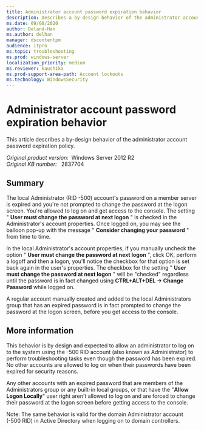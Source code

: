 ```yaml
---
title: Administrator account password expiration behavior
description: Describes a by-design behavior of the administrator account password expiration policy.
ms.date: 09/08/2020
author: Deland-Han
ms.author: delhan
manager: dscontentpm
audience: itpro
ms.topic: troubleshooting
ms.prod: windows-server
localization_priority: medium
ms.reviewer: kaushika
ms.prod-support-area-path: Account lockouts
ms.technology: WindowsSecurity
---
```

# Administrator account password expiration behavior

This article describes a by-design behavior of the administrator account password expiration policy.

_Original product version:_ &nbsp;Windows Server 2012 R2  
_Original KB number:_ &nbsp; 2837704

## Summary

The local Administrator (RID -500) account's password on a member server is expired and you're not prompted to change the password at the logon screen. You're allowed to log on and get access to the console. The setting " **User must change the password at next logon** " is checked in the Administrator's account properties. Once logged on, you may see the balloon pop-up with the message " **Consider changing your password** " from time to time.

In the local Administrator's account properties, if you manually uncheck the option " **User must change the password at next logon** ", click OK, perform a logoff and then a logon, you'll notice the checkbox for that option is set back again in the user's properties. The checkbox for the setting " **User must change the password at next logon** " will be "checked" regardless until the password is in fact changed using **CTRL+ALT+DEL -> Change Password** while logged on.

A regular account manually created and added to the local Administrators group that has an expired password is in fact prompted to change the password at the logon screen, before you get access to the console.

## More information

This behavior is by design and expected to allow an administrator to log on to the system using the -500 RID account (also known as Administrator) to perform troubleshooting tasks even though the password has been expired. No other accounts are allowed to log on when their passwords have been expired for security reasons.

Any other accounts with an expired password that are members of the Administrators group or any built-in local groups, or that have the "**Allow Logon Locally**" user right aren't allowed to log on and are forced to change their password at the logon screen before getting access to the console.

Note: The same behavior is valid for the domain Administrator account (-500 RID) in Active Directory when logging on to domain controllers.
